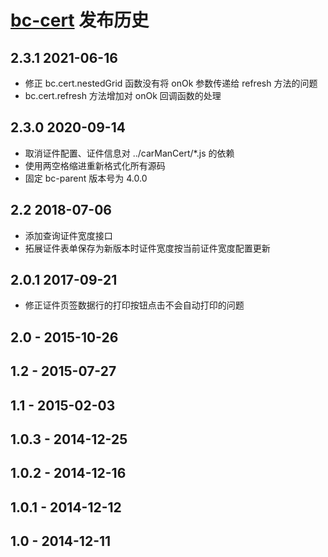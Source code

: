 # [bc-cert](https://github.com/bcsoft/bc-cert) 发布历史

## 2.3.1 2021-06-16

- 修正 bc.cert.nestedGrid 函数没有将 onOk 参数传递给 refresh 方法的问题
- bc.cert.refresh 方法增加对 onOk 回调函数的处理

## 2.3.0 2020-09-14

- 取消证件配置、证件信息对 ../carManCert/*.js 的依赖
- 使用两空格缩进重新格式化所有源码
- 固定 bc-parent 版本号为 4.0.0 

## 2.2 2018-07-06

- 添加查询证件宽度接口
- 拓展证件表单保存为新版本时证件宽度按当前证件宽度配置更新

## 2.0.1 2017-09-21

- 修正证件页签数据行的打印按钮点击不会自动打印的问题

## 2.0 - 2015-10-26
## 1.2 - 2015-07-27
## 1.1 - 2015-02-03
## 1.0.3 - 2014-12-25
## 1.0.2 - 2014-12-16
## 1.0.1 - 2014-12-12
## 1.0 - 2014-12-11
